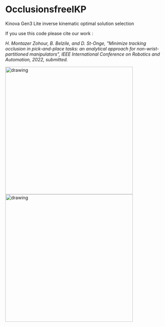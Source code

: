 # OcclusionsfreeIKP
Kinova Gen3 Lite inverse kinematic optimal solution selection

If you use this code please cite our work :

*H. Montazer Zohour, B. Belzile, and D. St-Onge, "Minimize tracking occlusion in pick-and-place tasks: an analytical approach for non-wrist-partitioned manipulators", IEEE International Conference on Robotics and Automation, 2022, submitted.*

<img src="https://user-images.githubusercontent.com/64792748/133356468-392c5668-38af-4bb8-b8bd-f401b6b0006a.jpg" alt="drawing" width="400"/> <img src="https://user-images.githubusercontent.com/64792748/133356471-593c1e0d-213e-409f-81dd-6ef8e1182e19.jpg" alt="drawing" width="400"/>
